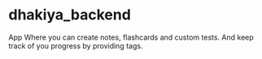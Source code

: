 # dhakiya_backend
 App Where you can create notes, flashcards and custom tests. And keep track of you progress by providing tags.
